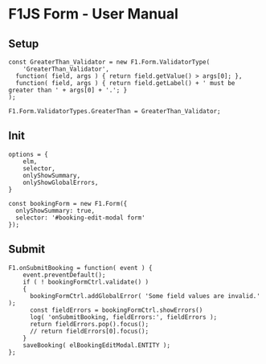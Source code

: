 # F1JS Form - User Manual

## Setup

	const GreaterThan_Validator = new F1.Form.ValidatorType(
		'GreaterThan_Validator',
	  function( field, args ) { return field.getValue() > args[0]; },
	  function( field, args ) { return field.getLabel() + ' must be greater than ' + args[0] + '.'; }
	);

	F1.Form.ValidatorTypes.GreaterThan = GreaterThan_Validator;


## Init

	options = {
		elm,
		selector,
		onlyShowSummary,
		onlyShowGlobalErrors,
	}

	const bookingForm = new F1.Form({
	  onlyShowSummary: true,
	  selector: '#booking-edit-modal form'
	});


## Submit

	F1.onSubmitBooking = function( event ) {
		event.preventDefault();
		if ( ! bookingFormCtrl.validate() )
		{
		  bookingFormCtrl.addGlobalError( 'Some field values are invalid.' );
		  const fieldErrors = bookingFormCtrl.showErrors()
		  log( 'onSubmitBooking, fieldErrors:', fieldErrors );
		  return fieldErrors.pop().focus();
		  // return fieldErrors[0].focus();
		} 
		saveBooking( elBookingEditModal.ENTITY );
	};